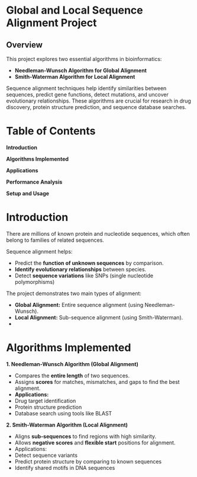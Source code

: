
# Global and Local Sequence Alignment Project
## Overview
This project explores two essential algorithms in bioinformatics:

 - **Needleman-Wunsch Algorithm for Global Alignment**
 - **Smith-Waterman Algorithm for Local Alignment**

Sequence alignment techniques help identify similarities between sequences, predict gene functions, detect mutations, and uncover evolutionary relationships. These algorithms are crucial for research in drug discovery, protein structure prediction, and sequence database searches.

# Table of Contents
**Introduction**

**Algorithms Implemented**

**Applications**

**Performance Analysis**

**Setup and Usage**

# Introduction
There are millions of known protein and nucleotide sequences, which often belong to families of related sequences.

Sequence alignment helps:
 - Predict the **function of unknown sequences** by comparison.
 - **Identify evolutionary relationships** between species.
 - Detect **sequence variations** like SNPs (single nucleotide polymorphisms)

The project demonstrates two main types of alignment:
- **Global Alignment:** Entire sequence alignment (using Needleman-Wunsch).
- **Local Alignment:** Sub-sequence alignment (using Smith-Waterman).
- 
# Algorithms Implemented
**1. Needleman-Wunsch Algorithm (Global Alignment)**

- Compares the **entire length** of two sequences.
- Assigns **scores** for matches, mismatches, and gaps to find the best alignment.
- **Applications:**
 - Drug target identification
 - Protein structure prediction
 - Database search using tools like BLAST

**2. Smith-Waterman Algorithm (Local Alignment)**

- Aligns **sub-sequences** to find regions with high similarity.
- Allows **negative scores** and **flexible start** positions for alignment.
- Applications:
 - Detect sequence variants
 - Predict protein structure by comparing to known sequences
 - Identify shared motifs in DNA sequences
